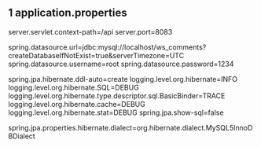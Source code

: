 ## 1 application.properties

server.servlet.context-path=/api
server.port=8083

spring.datasource.url=jdbc:mysql://localhost/ws_comments?createDatabaseIfNotExist=true&serverTimezone=UTC
spring.datasource.username=root
spring.datasource.password=1234

spring.jpa.hibernate.ddl-auto=create
logging.level.org.hibernate=INFO
logging.level.org.hibernate.SQL=DEBUG
logging.level.org.hibernate.type.descriptor.sql.BasicBinder=TRACE
logging.level.org.hibernate.cache=DEBUG
logging.level.org.hibernate.stat=DEBUG
spring.jpa.show-sql=false

spring.jpa.properties.hibernate.dialect=org.hibernate.dialect.MySQL5InnoDBDialect
